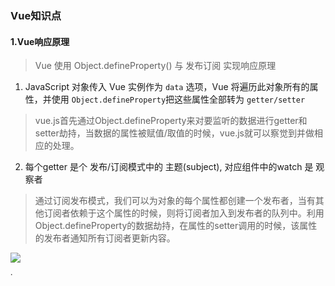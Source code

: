 ### Vue知识点

#### 1.Vue响应原理

>  Vue 使用 Object.defineProperty() 与 发布订阅 实现响应原理

1.  JavaScript 对象传入 Vue 实例作为 `data` 选项，Vue 将遍历此对象所有的属性，并使用 `Object.defineProperty`把这些属性全部转为 `getter/setter`

> vue.js首先通过Object.defineProperty来对要监听的数据进行getter和setter劫持，当数据的属性被赋值/取值的时候，vue.js就可以察觉到并做相应的处理。

2. 每个getter 是个 发布/订阅模式中的 主题(subject), 对应组件中的watch 是 观察者

> 通过订阅发布模式，我们可以为对象的每个属性都创建一个发布者，当有其他订阅者依赖于这个属性的时候，则将订阅者加入到发布者的队列中。利用Object.defineProperty的数据劫持，在属性的setter调用的时候，该属性的发布者通知所有订阅者更新内容。

![ ](/Users/binbinwang/workspace/bbNote/image/vue1.png)

˙